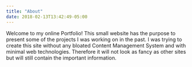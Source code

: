 ```yaml
---
title: "About"
date: 2018-02-13T13:42:49-05:00
---
```


Welcome to my online Portfolio! This small website has the purpose to present some of the projects I was working on in the past.
I was trying to create this site without any bloated Content Management System and with minimal web technologies.
Therefore it will not look as fancy as other sites but will still contain the important information.
